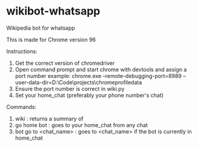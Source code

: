 # wikibot-whatsapp
Wikipedia bot for whatsapp

This is made for Chrome version 96

Instructions:
1) Get the correct version of chromedriver
2) Open command prompt and start chrome with devtools and assign a port number
    example: chrome.exe –remote-debugging-port=8989 –user-data-dir=D:\Code\projects\chromeprofiledata
3) Ensure the port number is correct in wiki.py
4) Set your home_chat (preferably your phone number's chat)

Commands:
1) wiki <topic> : returns a summary of <topic>
2) go home bot : goes to your home_chat from any chat
3) bot go to <chat_name> : goes to <chat_name> if the bot is currently in home_chat

